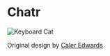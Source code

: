 # Chatr

![Keyboard Cat](https://i.postimg.cc/rp9GWzzP/keyboardcat.jpg)

Original design by [Caler Edwards](http://www.caleredwards.com/)
